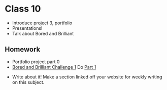 # Class 10

* Introduce project 3, portfolio
* Presentations!
* Talk about Bored and Brilliant

## Homework

* Portfolio project part 0
* [Bored and Brilliant Challenge 1](http://www.wnyc.org/series/bored-and-brilliant/)
Do [Part 1](http://www.wnyc.org/story/bored-challenge-1/)
- Write about it! Make a section linked off your website for weekly writing on this subject.
